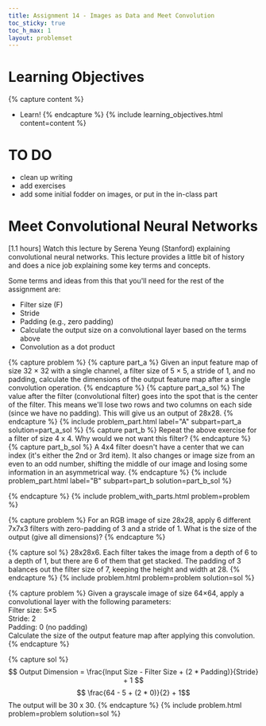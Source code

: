 ```yaml
---
title: Assignment 14 - Images as Data and Meet Convolution
toc_sticky: true 
toc_h_max: 1
layout: problemset
---
```


# Learning Objectives

{% capture content %}
* Learn!
{% endcapture %}
{% include learning_objectives.html content=content %}

# TO DO
* clean up writing
* add exercises
* add some initial fodder on images, or put in the in-class part


# Meet Convolutional Neural Networks

[1.1 hours]
Watch this lecture by Serena Yeung (Stanford) explaining convolutional neural networks. This lecture provides a little bit of history and does a nice job explaining some key terms and concepts. 

Some terms and ideas from this that you'll need for the rest of the assignment are:
* Filter size (F)
* Stride
* Padding (e.g., zero padding)
* Calculate the output size on a convolutional layer based on the terms above
* Convolution as a dot product




{% capture problem %}
{% capture part_a %}
Given an input feature map of size 32 × 32 with a single channel, a filter size of 5 × 5, a stride of 1, and no padding, calculate the dimensions of the output feature map after a single convolution operation.
{% endcapture %}
{% capture part_a_sol %}
The value after the filter (convolutional filter) goes into the spot that is the center of the filter. This means we'll lose two rows and two columns on each side (since we have no padding). This will give us an output of 28x28.
{% endcapture %}
{% include problem_part.html label="A" subpart=part_a solution=part_a_sol %}
{% capture part_b %}
Repeat the above exercise for a filter of size 4 x 4. Why would we not want this filter?
{% endcapture %}
{% capture part_b_sol %}
A 4x4 filter doesn't have a center that we can index (it's either the 2nd or 3rd item). It also changes or image size from an even to an odd number, shifting the middle of our image and losing some information in an asymmetrical way.
{% endcapture %}
{% include problem_part.html label="B" subpart=part_b solution=part_b_sol %}

{% endcapture %}
{% include problem_with_parts.html problem=problem %}

{% capture problem %}
For an RGB image of size 28x28, apply 6 different 7x7x3 filters with zero-padding of 3 and a stride of 1. What is the size of the output (give all dimensions)?
{% endcapture %}

{% capture sol %}
28x28x6. Each filter takes the image from a depth of 6 to a depth of 1, but there are 6 of them that get stacked. The padding of 3 balances out the filter size of 7, keeping the height and width at 28.
{% endcapture %}
{% include problem.html problem=problem solution=sol %}


{% capture problem %}
Given a grayscale image of size 64×64, apply a convolutional layer with the following parameters:<br/>
Filter size: 5×5 <br/>
Stride: 2 <br/>
Padding: 0 (no padding) <br/>
Calculate the size of the output feature map after applying this convolution.
{% endcapture %}

{% capture sol %}
$$ Output Dimension = \frac{Input Size - Filter  Size + (2 * Padding)}{Stride} + 1 $$
$$ \frac{64 - 5 + (2 * 0)}{2} + 1$$
The output will be 30 x 30. 
{% endcapture %}
{% include problem.html problem=problem solution=sol %}